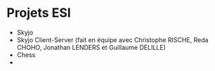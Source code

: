 # Projets ESI

- Skyjo
- Skyjo Client-Server (fait en équipe avec Christophe RISCHE, Reda CHOHO, Jonathan LENDERS et Guillaume DELILLE)
- Chess 
- 

